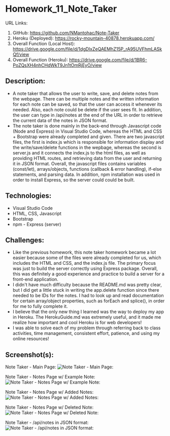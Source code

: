 # Homework_11_Note_Taker

URL Links:
  1) GitHub: https://github.com/NMantohac/Note-Taker
  2) Heroku (Deployed): https://rocky-mountain-40878.herokuapp.com/
  2) Overall Function (Local Host): https://drive.google.com/file/d/1dgDlxZeQAEMhZ15P_rA95UVFhmLASkQf/view
  3) Overall Function (Heroku): https://drive.google.com/file/d/1BR6-PoZQsXH4nhCHdWkT9Jn1tOmRjEyO/view
  
## Description:
  - A note taker that allows the user to write, save, and delete notes from the webpage. There can be multiple notes and the written
    information for each note can be saved, so that the user can access it whenever its needed. Also, each note could be delete 
    if the user sees fit. In addition, the user can type in /api/notes at the end of the URL in order to retrieve the current data 
    of the notes in JSON format. 
  - The note taker is done mainly in the back-end through Javascript code (Node and Express) in Visual Studio Code, whereas the 
    HTML and CSS + Bootstrap were already completed and given. There are two javascript files, the first is index.js which is 
    responsible for information display and the write/save/delete functions in the wepbage, whereas the second is server.js and it 
    connects the index.js to the html files, as well as providing HTML routes, and retrieving data from the user and returning it in 
    JSON format. Overall, the javascript files contains variables (const/let), arrays/objects, functions (callback & error handling), 
    if-else statements, and parsing data. In addition, npm installation was used in order to install Express, so the server could 
    could be built.
  
## Technologies:
  - Visual Studio Code
  - HTML, CSS, Javascript
  - Bootstrap
  - npm - Express (server)
  
## Challenges:
  - Like the previous homework, this note taker homework became a lot easier because some of the files were already completed for us,
    which includes the HTML and CSS, and the index.js file. The primary focus was just to build the server correctly using Express 
    package. Overall, this was definitely a good experience and practice to build a server for a front-end application. 
  - I didn't have much difficulty because the README.md was pretty clear, but I did get a little stuck in writing the app.delete 
    function since there needed to be IDs for the notes. I had to look up and read documentation for certain array/object properties,
    such as forEach and splice(), in order for me to fully complete it.
  - I believe that the only new thing I learned was the way to deploy my app in Heroku. The HerokuGuide.md was extremely useful, and it
    made me realize how important and cool Heroku is for web developers!
  - I was able to solve each of my problem through referring back to class activities, time management, consistent effort, 
    patience, and using my online resources!
    
## Screenshot(s):
  
  Note Taker - Main Page:
  ![Note Taker - Main Page:](https://puu.sh/FBfSU/e71fe16f4e.png)
  
  Note Taker - Notes Page w/ Example Note:
  ![Note Taker - Notes Page w/ Example Note:](https://puu.sh/FBfTg/4d3731cf1e.png)
  
  Note Taker - Notes Page w/ Added Notes:
  ![Note Taker - Notes Page w/ Added Notes:](https://puu.sh/FBfUT/646cf58c84.png)
  
  Note Taker - Notes Page w/ Deleted Note:
  ![Note Taker - Notes Page w/ Deleted Note:](https://puu.sh/FBfV3/931b4acaa8.png)
  
  Note Taker - /api/notes in JSON format:
  ![Note Taker - /api/notes in JSON format:](https://puu.sh/FBfYB/a02a54d9d5.png)
